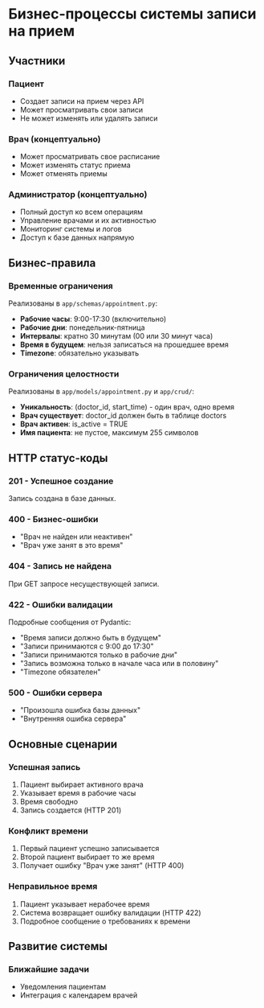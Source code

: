 # Бизнес-процессы системы записи на прием

## Участники

### Пациент  
- Создает записи на прием через API
- Может просматривать свои записи
- Не может изменять или удалять записи

### Врач (концептуально)
- Может просматривать свое расписание  
- Может изменять статус приема
- Может отменять приемы

### Администратор (концептуально)
- Полный доступ ко всем операциям
- Управление врачами и их активностью  
- Мониторинг системы и логов
- Доступ к базе данных напрямую

## Бизнес-правила

### Временные ограничения
Реализованы в `app/schemas/appointment.py`:

- **Рабочие часы**: 9:00-17:30 (включительно)
- **Рабочие дни**: понедельник-пятница
- **Интервалы**: кратно 30 минутам (00 или 30 минут часа)
- **Время в будущем**: нельзя записаться на прошедшее время
- **Timezone**: обязательно указывать

### Ограничения целостности
Реализованы в `app/models/appointment.py` и `app/crud/`:

- **Уникальность**: (doctor_id, start_time) - один врач, одно время
- **Врач существует**: doctor_id должен быть в таблице doctors
- **Врач активен**: is_active = TRUE
- **Имя пациента**: не пустое, максимум 255 символов

## HTTP статус-коды

### 201 - Успешное создание
Запись создана в базе данных.

### 400 - Бизнес-ошибки
- "Врач не найден или неактивен"
- "Врач уже занят в это время"

### 404 - Запись не найдена
При GET запросе несуществующей записи.

### 422 - Ошибки валидации
Подробные сообщения от Pydantic:
- "Время записи должно быть в будущем"
- "Записи принимаются с 9:00 до 17:30"
- "Записи принимаются только в рабочие дни"
- "Запись возможна только в начале часа или в половину"
- "Timezone обязателен"

### 500 - Ошибки сервера
- "Произошла ошибка базы данных"
- "Внутренняя ошибка сервера"

## Основные сценарии

### Успешная запись
1. Пациент выбирает активного врача
2. Указывает время в рабочие часы
3. Время свободно
4. Запись создается (HTTP 201)

### Конфликт времени
1. Первый пациент успешно записывается
2. Второй пациент выбирает то же время
3. Получает ошибку "Врач уже занят" (HTTP 400)

### Неправильное время
1. Пациент указывает нерабочее время
2. Система возвращает ошибку валидации (HTTP 422)
3. Подробное сообщение о требованиях к времени

## Развитие системы

### Ближайшие задачи
- Уведомления пациентам
- Интеграция с календарем врачей
